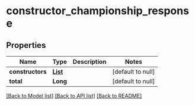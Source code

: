 # constructor_championship_response
## Properties

| Name | Type | Description | Notes |
|------------ | ------------- | ------------- | -------------|
| **constructors** | [**List**](constructor_championship.md) |  | [default to null] |
| **total** | **Long** |  | [default to null] |

[[Back to Model list]](../README.md#documentation-for-models) [[Back to API list]](../README.md#documentation-for-api-endpoints) [[Back to README]](../README.md)

